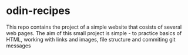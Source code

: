# odin-recipes
This repo contains the project of a simple website that cosists of several web pages. 
The aim of this small project is simple - to practice basics of HTML, working with links and images, file structure and commiting git messages